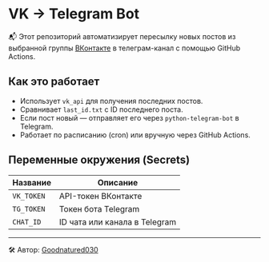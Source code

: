 # VK → Telegram Bot

📬 Этот репозиторий автоматизирует пересылку новых постов из выбранной группы [ВКонтакте](https://vk.com) в телеграм-канал с помощью GitHub Actions.

## Как это работает

- Использует `vk_api` для получения последних постов.
- Сравнивает `last_id.txt` с ID последнего поста.
- Если пост новый — отправляет его через `python-telegram-bot` в Telegram.
- Работает по расписанию (cron) или вручную через GitHub Actions.

## Переменные окружения (Secrets)

| Название     | Описание                         |
|--------------|----------------------------------|
| `VK_TOKEN`   | API-токен ВКонтакте              |
| `TG_TOKEN`   | Токен бота Telegram              |
| `CHAT_ID`    | ID чата или канала в Telegram    |

---

🛠 Автор: [Goodnatured030](https://github.com/Goodnatured030)